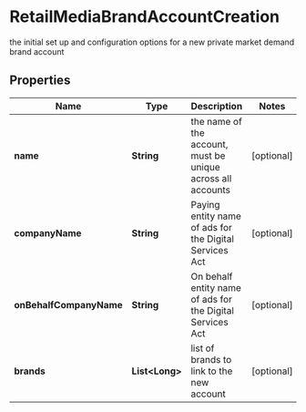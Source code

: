 

# RetailMediaBrandAccountCreation

the initial set up and configuration options for a new private market demand brand account

## Properties

| Name | Type | Description | Notes |
|------------ | ------------- | ------------- | -------------|
|**name** | **String** | the name of the account, must be unique across all accounts |  [optional] |
|**companyName** | **String** | Paying entity name of ads for the Digital Services Act |  [optional] |
|**onBehalfCompanyName** | **String** | On behalf entity name of ads for the Digital Services Act |  [optional] |
|**brands** | **List&lt;Long&gt;** | list of brands to link to the new account |  [optional] |



